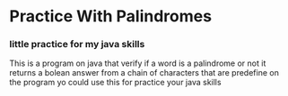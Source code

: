 # Practice With Palindromes

### little practice for my java skills 

<p>This is a program on java  that  verify if a word is a palindrome or not  it returns a bolean answer from a chain of characters that are predefine on the program  yo could use this for practice your java skills </p>
